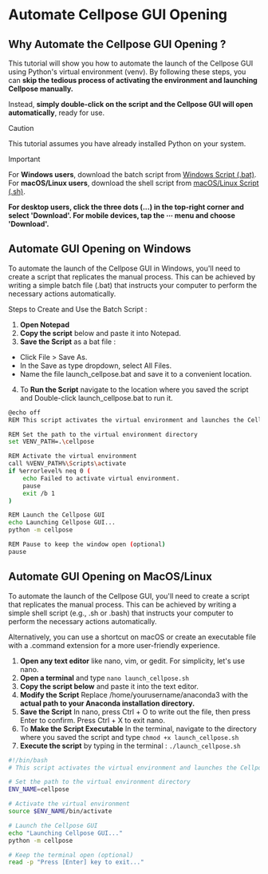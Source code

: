 # Automate Cellpose GUI Opening

## Why Automate the Cellpose GUI Opening ?

This tutorial will show you how to automate the launch of the Cellpose GUI using Python's virtual environment (venv). By following these steps, you can **skip the tedious process of activating the environment and launching Cellpose manually.**

Instead, **simply double-click on the script and the Cellpose GUI will open automatically**, ready for use.

> [!CAUTION]
> This tutorial assumes you have already installed Python on your system.

> [!IMPORTANT]
> For **Windows users**, download the batch script from [Windows Script (.bat)](https://github.com/LSeu-Open/Lab-Libraries/blob/main/Scripts/launch_cellpose.bat). For **macOS/Linux users**, download the shell script from [macOS/Linux Script (.sh)](https://github.com/LSeu-Open/Lab-Libraries/blob/main/Scripts/launch_cellpose.sh).
>
> **For desktop users, click the three dots (...) in the top-right corner and select 'Download'. For mobile devices, tap the ⋯ menu and choose 'Download'.**

## Automate GUI Opening on Windows

To automate the launch of the Cellpose GUI in Windows, you'll need to create a script that replicates the manual process. This can be achieved by writing a simple batch file (.bat) that instructs your computer to perform the necessary actions automatically.

Steps to Create and Use the Batch Script :

1. **Open Notepad**
2. **Copy the script** below and paste it into Notepad.
3. **Save the Script** as a bat file :

- Click File > Save As.
- In the Save as type dropdown, select All Files.
- Name the file launch_cellpose.bat and save it to a convenient location.

4. To **Run the Script** navigate to the location where you saved the script and Double-click launch_cellpose.bat to run it.

```bash
@echo off
REM This script activates the virtual environment and launches the Cellpose GUI.

REM Set the path to the virtual environment directory
set VENV_PATH=.\cellpose

REM Activate the virtual environment
call %VENV_PATH%\Scripts\activate
if %errorlevel% neq 0 (
    echo Failed to activate virtual environment.
    pause
    exit /b 1
)

REM Launch the Cellpose GUI
echo Launching Cellpose GUI...
python -m cellpose

REM Pause to keep the window open (optional)
pause
```

## Automate GUI Opening on MacOS/Linux

To automate the launch of the Cellpose GUI, you'll need to create a script that replicates the manual process. This can be achieved by writing a simple shell script (e.g., .sh or .bash) that instructs your computer to perform the necessary actions automatically.

Alternatively, you can use a shortcut on macOS or create an executable file with a .command extension for a more user-friendly experience.

1. **Open any text editor** like nano, vim, or gedit. For simplicity, let's use nano.
2. **Open a terminal** and type `nano launch_cellpose.sh`
3. **Copy the script below** and paste it into the text editor.
4. **Modify the Script** Replace /home/yourusername/anaconda3 with the **actual path to your Anaconda installation directory.**
5. **Save the Script** In nano, press Ctrl + O to write out the file, then press Enter to confirm. Press Ctrl + X to exit nano.
6. To **Make the Script Executable** In the terminal, navigate to the directory where you saved the script and type `chmod +x launch_cellpose.sh`
7. **Execute the script** by typing in the terminal :  `./launch_cellpose.sh`

```bash
#!/bin/bash
# This script activates the virtual environment and launches the Cellpose GUI.

# Set the path to the virtual environment directory
ENV_NAME=cellpose

# Activate the virtual environment
source $ENV_NAME/bin/activate

# Launch the Cellpose GUI
echo "Launching Cellpose GUI..."
python -m cellpose

# Keep the terminal open (optional)
read -p "Press [Enter] key to exit..."
```
